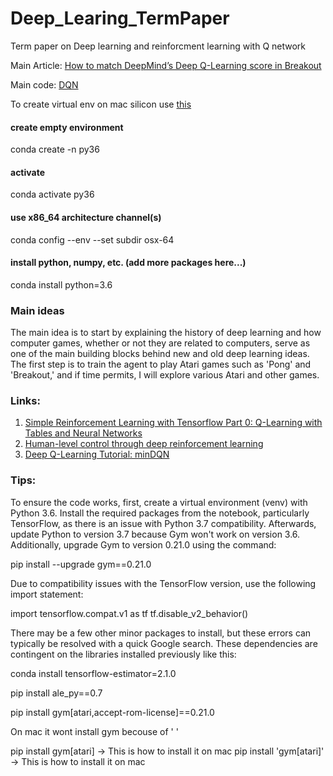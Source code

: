 # Deep_Learing_TermPaper
 Term paper on Deep learning and reinforcment learning with Q network

Main Article: [How to match DeepMind’s Deep Q-Learning score in Breakout](https://towardsdatascience.com/tutorial-double-deep-q-learning-with-dueling-network-architectures-4c1b3fb7f756)

Main code: [DQN](https://github.com/fg91/Deep-Q-Learning)

To create virtual env on mac silicon use [this](https://github.com/conda/conda/issues/12206) 

#### create empty environment

conda create -n py36

#### activate

conda activate py36

#### use x86_64 architecture channel(s)

conda config --env --set subdir osx-64

#### install python, numpy, etc. (add more packages here...)

conda install python=3.6

### Main ideas
The main idea is to start by explaining the history of deep learning and how computer games, whether or not they are related to computers, serve as one of the main building blocks behind new and old deep learning ideas. The first step is to train the agent to play Atari games such as 'Pong' and 'Breakout,' and if time permits, I will explore various Atari and other games.

### Links:
1. [Simple Reinforcement Learning with Tensorflow Part 0: Q-Learning with Tables and Neural Networks](https://medium.com/emergent-future/simple-reinforcement-learning-with-tensorflow-part-0-q-learning-with-tables-and-neural-networks-d195264329d0)
2. [Human-level control through deep reinforcement learning](https://storage.googleapis.com/deepmind-media/dqn/DQNNaturePaper.pdf)
3. [Deep Q-Learning Tutorial: minDQN](https://towardsdatascience.com/deep-q-learning-tutorial-mindqn-2a4c855abffc)

### Tips:
To ensure the code works, first, create a virtual environment (venv) with Python 3.6. Install the required packages from the notebook, particularly TensorFlow, as there is an issue with Python 3.7 compatibility. Afterwards, update Python to version 3.7 because Gym won't work on version 3.6. Additionally, upgrade Gym to version 0.21.0 using the command:

pip install --upgrade gym==0.21.0

Due to compatibility issues with the TensorFlow version, use the following import statement:

import tensorflow.compat.v1 as tf
tf.disable_v2_behavior()

There may be a few other minor packages to install, but these errors can typically be resolved with a quick Google search. These dependencies are contingent on the libraries installed previously like this:

conda install tensorflow-estimator=2.1.0

pip install ale_py==0.7

pip install gym[atari,accept-rom-license]==0.21.0

On mac it wont install gym becouse of ' '

pip install gym\[atari\] -> This is how to install it on mac
pip install 'gym[atari]' -> This is how to install it on mac
